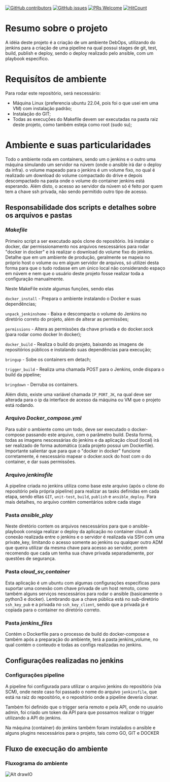 [![GitHub contributors](https://img.shields.io/github/contributors/JustIdeas/ci_cd_alltheway)](https://github.com/JustIdeas/ci_cd_alltheway/graphs/contributors) [![GitHub issues](https://img.shields.io/github/issues/JustIdeas/ci_cd_alltheway)](https://github.com/coderjojo/JustIdeas/ci_cd_alltheway/issues) [![PRs Welcome](https://img.shields.io/badge/PRs-welcome-brightgreen.svg?style=flat-square)](https://github.com/JustIdeas/ci_cd_alltheway/pulls) [![HitCount](https://views.whatilearened.today/views/github/JustIdeas/ci_cd_alltheway.svg)](https://github.com/JustIdeas/ci_cd_alltheway/) 

# Resumo sobre o projeto
A idéia deste projeto é a criação de um ambiente DebOps, utilizando do jenkins para a criação de uma pipeline na qual possui stages de git, test, build, publish e deploy, sendo o deploy realizado pelo ansible, com um playbook especifico.

# Requisítos de ambiente
Para rodar este repositório, será nescessário:
- Máquina Linux (preferencia ubuntu 22.04, pois foi o que usei em uma VM) com instalação padrão;
- Instalação do GIT;
- Todas as execuções do Makefile devem ser executadas na pasta raiz deste projeto, como também esteja como root (sudo su);

# Ambiente e suas particularidades
Todo o ambiente roda em containers, sendo um o jenkins e o outro uma máquina simulando um servidor na núvem (onde o ansible irá dar o deploy da infra). o volume mapeado para o jenkins é um volume fixo, no qual é realizado um download do volume compactado do drive e depois descompactado na pasta onde o volume do container jenkins está esperando. Além disto, o acesso ao servidor da núvem só é feito por quem tem a chave ssh privada, não sendo permitido outro tipo de acesso.

## Responsabilidade dos scripts e detalhes sobre os arquivos e pastas
### *Makefile*
Primeiro script a ser executado após clone do repositório. Irá instalar o docker, dar permissionamento nos arquivos nescessários para rodar "docker in docker" e irá realizar o download do volume fixo do jenkins. 
Detalhe que em um ambiente de produção, geralmente se mapeia no próprio host o volume ou em algum servidor de arquivos, só utilizei desta forma para que o tudo rodasse em um único local não considerando espaço em núvem e nem que o usuário deste projeto fosse realizar toda a configuração manualmente.

Neste MakeFile existe algumas funções, sendo elas

```docker_install``` - Prepara o ambiente instalando o Docker e suas dependências;

```unpack_jenkinshome``` - Baixa e descompacta o volume do Jenkins no diretório correto do projeto, além de alterar as permissões;

```permissions``` - Altera as permissões da chave privada e do docker.sock (para rodar como docker In docker);

```docker_build``` - Realiza o build do projeto, baixando as imagens de repositórios públicos e instalando suas dependências para execução;

```bringup``` - Sobe os containers em detach;

```trigger_build``` - Realiza uma chamada POST para o Jenkins, onde dispara o build da pipeline;

```bringdown``` - Derruba os containers.

Além disto, existe uma variável chamada ```IP_PORT_JK```, na qual deve ser alterada para o ip da interface de acesso da máquina ou VM que o projeto está rodando.

### Arquivo *Docker_compose.yml*
Para subir o ambiente como um todo, deve ser executado o docker-compose passando este arquivo, com o parâmetro build. Desta forma, todas as imagens nescessárias do jenkins e da aplicação cloud (local) irá ser realizado de forma automática (cada projeto possui um Dockerfile).
Importante salientar que para que o "docker in docker" funcione corretamente, é nescessário mapear o docker.sock do host com o do container, e dar suas permissões.

### Arquivo *jenkinsfile*
A pipeline criada no jenkins utiliza como base este arquivo (após o clone do repositório pela própria pipeline) para realizar as tasks definidas em cada etapa, sendo eltas ```GIT```, ```unit-test```, ```build```, ```publish``` e ```ansible_deploy```. Para mais detalhes, no arquivo contém comentários sobre cada stage

### Pasta *ansible_play*
Neste diretório contem os arquivos nescessários para que o ansible-playbook consiga realizar o deploy da aplicação no container cloud. A conexão realizada entre o jenkins e o servidor é realizada via SSH com uma private_key, limitando o acesso somente ao jenkins ou qualquer outro ADM que queira utilizar da mesma chave para acesso ao servidor, porém recomendo que cada um tenha sua chave privada separadamente, por questões de segurança.

### Pasta *cloud_sv_container*
Esta aplicação é um ubuntu com algumas configurações especificas para suportar uma conexão com chave privada de um host remoto, como também alguns serviços nescessários para rodar o ansible (basicamente o python3 e docker).
Lembrando que a chave pública está no sub-diretório ```ssh_key_pub``` e a privada no ```ssh_key_client```, sendo que a privada ja é copiada para o container no diretório correto.

### Pasta *jenkins_files*
Contém o Dockerfile para o processo de build do docker-compose e também após a preparação do ambiente, terá a pasta jenkins_volume, no qual contém o conteudo e todas as configs realizadas no jenkins.

## Configurações realizadas no jenkins

### Configurações pipeline
A pipeline foi configurada para utilizar o arquivo jenkins do repositório (via SCM), onde neste caso foi passado o nome do arquivo ```jenkinsfile```, que está na raiz do repositório, e o repositório onde a pipeline deveria clonar.

Também foi definido que o trigger seria remoto e pela API, onde no usuário admin, foi criado um token da API para que possamos realizar o trigger utilizando a API do jenkins. 

Na máquina (container) do jenkins também foram instalados o ansible e alguns plugins nescessários para o projeto, tais como GO, GIT e DOCKER

## Fluxo de execução do ambiente
### Fluxograma do ambiente
![Alt drawIO](Funcionamento.png)

